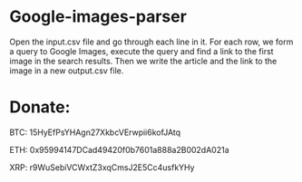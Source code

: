 # Google-images-parser
Open the input.csv file and go through each line in it. For each row, we form a query to Google Images, execute the query and find a link to the first image in the search results. Then we write the article and the link to the image in a new output.csv file.

# Donate:

BTC: 15HyEfPsYHAgn27XkbcVErwpii6kofJAtq

ETH: 0x95994147DCad49420f0b7601a888a2B002dA021a

XRP: r9WuSebiVCWxtZ3xqCmsJ2E5Cc4usfkYHy
